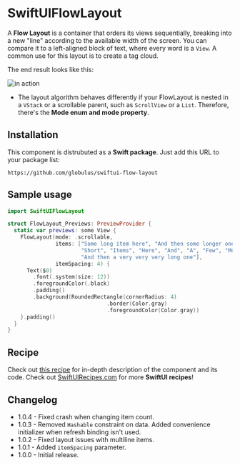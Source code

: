 # SwiftUIFlowLayout

A **Flow Layout** is a container that orders its views sequentially, breaking into a new "line" according to the available width of the screen. You can compare it to a left-aligned block of text, where every word is a `View`. A common use for this layout is to create a tag cloud.

The end result looks like this:

![in action](https://swiftuirecipes.com/user/pages/01.blog/flow-layout-in-swiftui/Screenshot%202020-11-20%20at%2010.54.37.png)

* The layout algorithm behaves differently if your FlowLayout is nested in a `VStack` or a scrollable parent, such as `ScrollView` or a `List`. Therefore, there's the **Mode enum and mode property**.

## Installation

This component is distrubuted as a **Swift package**. Just add this URL to your package list:

```text
https://github.com/globulus/swiftui-flow-layout
```

## Sample usage

```swift
import SwiftUIFlowLayout

struct FlowLayout_Previews: PreviewProvider {
  static var previews: some View {
    FlowLayout(mode: .scrollable,
               items: ["Some long item here", "And then some longer one",
                       "Short", "Items", "Here", "And", "A", "Few", "More", 
                       "And then a very very very long one"],
               itemSpacing: 4) {
      Text($0)
        .font(.system(size: 12))
        .foregroundColor(.black)
        .padding()
        .background(RoundedRectangle(cornerRadius: 4)
                               .border(Color.gray)
                               .foregroundColor(Color.gray))
    }.padding()
  }
}
```

## Recipe

Check out [this recipe](https://swiftuirecipes.com/blog/flow-layout-in-swiftui) for in-depth description of the component and its code. Check out [SwiftUIRecipes.com](https://swiftuirecipes.com) for more **SwiftUI recipes**!

## Changelog

* 1.0.4 - Fixed crash when changing item count.
* 1.0.3 - Removed `Hashable` constraint on data. Added convenience initializer when refresh binding isn't used.
* 1.0.2 - Fixed layout issues with multiline items.
* 1.0.1 - Added `itemSpacing` parameter.
* 1.0.0 - Initial release.


